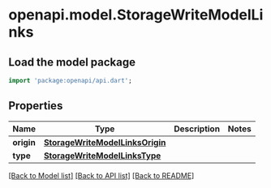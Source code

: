 # openapi.model.StorageWriteModelLinks

## Load the model package
```dart
import 'package:openapi/api.dart';
```

## Properties
Name | Type | Description | Notes
------------ | ------------- | ------------- | -------------
**origin** | [**StorageWriteModelLinksOrigin**](StorageWriteModelLinksOrigin.md) |  | 
**type** | [**StorageWriteModelLinksType**](StorageWriteModelLinksType.md) |  | 

[[Back to Model list]](../README.md#documentation-for-models) [[Back to API list]](../README.md#documentation-for-api-endpoints) [[Back to README]](../README.md)


